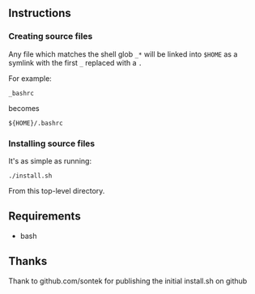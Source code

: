 ## Instructions
### Creating source files
Any file which matches the shell glob `_*` will be linked into `$HOME` as a symlink with the first `_`  replaced with a `.`

For example:

	_bashrc

becomes

	${HOME}/.bashrc

### Installing source files
It's as simple as running:

	./install.sh

From this top-level directory.

## Requirements
* bash

## Thanks
Thank to github.com/sontek for publishing the initial install.sh on github
